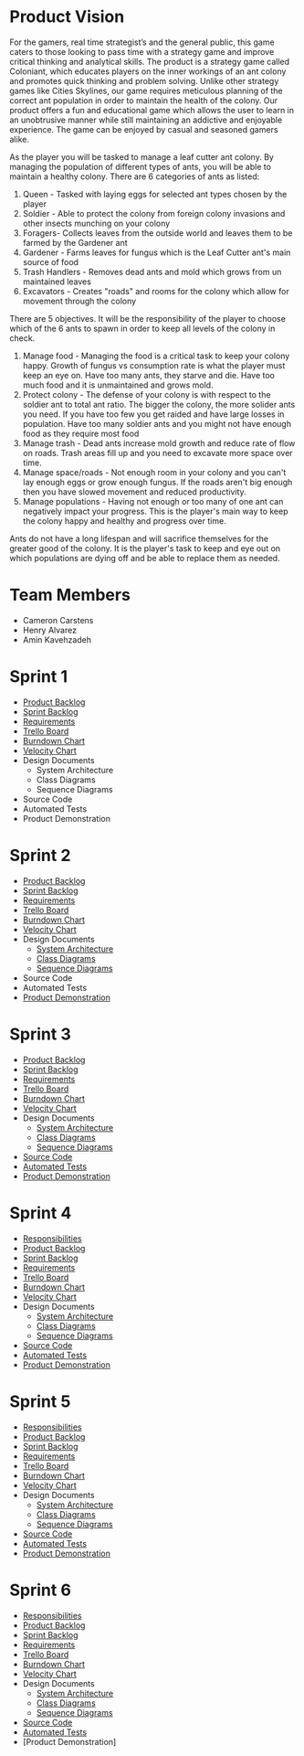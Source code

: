 # Product Vision

For the gamers, real time strategist’s and the general public, this game caters to those looking to pass time with a strategy game and improve critical thinking and analytical skills. The product is a strategy game called Coloniant, which educates players on the inner workings of an ant colony and promotes quick thinking and problem solving. Unlike other strategy games like Cities Skylines, our game requires meticulous planning of the correct ant population in order to maintain the health of the colony. Our product offers a fun and educational game which allows the user to learn in an unobtrusive manner while still maintaining an addictive and enjoyable experience. The game can be enjoyed by casual and seasoned gamers alike.

As the player you will be tasked to manage a leaf cutter ant colony. By managing the population of different types of ants, you will be able to maintain a healthy colony. There are 6 categories of ants as listed:
1. Queen - Tasked with laying eggs for selected ant types chosen by the player
2. Soldier - Able to protect the colony from foreign colony invasions and other insects munching on your colony 
3. Foragers- Collects leaves from the outside world and leaves them to be farmed by the Gardener ant 
4. Gardener - Farms leaves for fungus which is the Leaf Cutter ant's main source of  food 
5. Trash Handlers - Removes dead ants and mold which grows from un maintained leaves 
6. Excavators - Creates "roads" and rooms for the colony which allow for movement through the colony

There are 5 objectives. It will be the responsibility of the player to choose which of the 6 ants to spawn in order to keep all levels of the colony in check. 
1. Manage food - Managing the food is a critical task to keep your colony happy. Growth of fungus vs consumption rate is what the player must keep an eye on. Have too many ants, they starve and die. Have too much food and it is unmaintained and grows mold. 
2. Protect colony - The defense of your colony is with respect to the soldier ant to total ant ratio. The bigger the colony, the more solider ants you need. If you have too few you get raided and have large losses in population. Have too many soldier ants and you might not have enough food as they require most food
3. Manage trash - Dead ants increase mold growth and reduce rate of flow on roads. Trash areas fill up and you need to excavate more space over time. 
4. Manage space/roads - Not enough room in your colony and you can't lay enough eggs or grow enough fungus. If the roads aren't big enough then you have slowed movement and reduced productivity. 
5. Manage populations - Having not enough or too many of one ant can negatively impact your progress. This is the player's main way to keep the colony happy and healthy and progress over time.

Ants do not have a long lifespan and will sacrifice themselves for the greater good of the colony. It is the player's task to keep and eye out on which populations are dying off and be able to replace them as needed.

# Team Members

* Cameron Carstens
* Henry Alvarez
* Amin Kavehzadeh

# Sprint 1
- [Product Backlog](https://github.com/SirCamyCamCam/COP4331-Project/blob/master/artifacts/product_backlog.md)
- [Sprint Backlog](https://github.com/SirCamyCamCam/COP4331-Project/blob/master/artifacts/sprint1_backlog.md)
- [Requirements](https://github.com/SirCamyCamCam/COP4331-Project/blob/master/artifacts/requirements.md)
- [Trello Board](https://trello.com/b/gFsbQ9w7/coloniant)
- [Burndown Chart](https://docs.google.com/spreadsheets/d/1gBLiF37R8ASyhEuSRIRIB8FOppTpLP2ud3x4NF99A_s/edit?usp=sharing)
- [Velocity Chart](https://docs.google.com/spreadsheets/d/1j6sikJHcW3rIfNJAafYf-Lq_KI1qhfvqXbBuPORxzX4/edit?usp=sharing)
- Design Documents
  - System Architecture
  - Class Diagrams
  - Sequence Diagrams
- Source Code
- Automated Tests
- Product Demonstration

# Sprint 2
- [Product Backlog](https://github.com/SirCamyCamCam/COP4331-Project/blob/master/artifacts/product_backlog.md)
- [Sprint Backlog](https://github.com/SirCamyCamCam/COP4331-Project/blob/master/artifacts/sprint2_backlog.md)
- [Requirements](https://github.com/SirCamyCamCam/COP4331-Project/blob/master/artifacts/requirements.md)
- [Trello Board](https://trello.com/b/gFsbQ9w7/coloniant)
- [Burndown Chart](https://docs.google.com/spreadsheets/d/1gBLiF37R8ASyhEuSRIRIB8FOppTpLP2ud3x4NF99A_s/edit?usp=sharing)
- [Velocity Chart](https://docs.google.com/spreadsheets/d/1j6sikJHcW3rIfNJAafYf-Lq_KI1qhfvqXbBuPORxzX4/edit?usp=sharing)
- Design Documents
  - [System Architecture](https://github.com/SirCamyCamCam/COP4331-Project/tree/master/artifacts/architecture.md)
  - [Class Diagrams](https://drive.google.com/file/d/1Mod25xS7f7hBW-XTqNl8qTcv_Jkq9KxR/view?usp=sharing)
  - [Sequence Diagrams](https://drive.google.com/file/d/1DPfTDrNnx3BaVli-0-dYk4q9yvBbI2TQ/view?usp=sharing)
- Source Code
- Automated Tests
- [Product Demonstration](https://youtu.be/6p3Kt19F7HQ)

# Sprint 3
- [Product Backlog](https://github.com/SirCamyCamCam/COP4331-Project/blob/master/artifacts/product_backlog.md)
- [Sprint Backlog](https://github.com/SirCamyCamCam/COP4331-Project/blob/master/artifacts/sprint3_backlog.md)
- [Requirements](https://github.com/SirCamyCamCam/COP4331-Project/blob/master/artifacts/requirements.md)
- [Trello Board](https://trello.com/b/gFsbQ9w7/coloniant)
- [Burndown Chart](https://docs.google.com/spreadsheets/d/1gBLiF37R8ASyhEuSRIRIB8FOppTpLP2ud3x4NF99A_s/edit#gid=1008218014)
- [Velocity Chart](https://docs.google.com/spreadsheets/d/1j6sikJHcW3rIfNJAafYf-Lq_KI1qhfvqXbBuPORxzX4/edit#gid=0)
- Design Documents
  - [System Architecture](https://github.com/SirCamyCamCam/COP4331-Project/tree/master/artifacts/architecture.md)
  - [Class Diagrams](https://drive.google.com/file/d/1PpFmCsUxAFgKxv27XWKySDtos1Y4dXyZ/view?usp=sharing)
  - [Sequence Diagrams](https://drive.google.com/file/d/1DPfTDrNnx3BaVli-0-dYk4q9yvBbI2TQ/view?usp=sharing)
- [Source Code](https://github.com/SirCamyCamCam/COP4331-Project/tree/master/project/Coloniant/Assets/Scripts)
- [Automated Tests](https://github.com/SirCamyCamCam/COP4331-Project/tree/master/project/Coloniant/Assets/Scripts/TestScript)
- [Product Demonstration](https://www.youtube.com/watch?v=ivLUCNLZI-k)

# Sprint 4
- [Responsibilities](https://github.com/SirCamyCamCam/COP4331-Project/blob/master/artifacts/responsibilities_sprint4.md)
- [Product Backlog](https://github.com/SirCamyCamCam/COP4331-Project/blob/master/artifacts/product_backlog.md)
- [Sprint Backlog](https://github.com/SirCamyCamCam/COP4331-Project/blob/master/artifacts/sprint4_backlog.md)
- [Requirements](https://github.com/SirCamyCamCam/COP4331-Project/blob/master/artifacts/requirements.md)
- [Trello Board](https://trello.com/b/gFsbQ9w7/coloniant)
- [Burndown Chart](https://docs.google.com/spreadsheets/d/1gBLiF37R8ASyhEuSRIRIB8FOppTpLP2ud3x4NF99A_s/edit#gid=87165207)
- [Velocity Chart](https://docs.google.com/spreadsheets/d/1j6sikJHcW3rIfNJAafYf-Lq_KI1qhfvqXbBuPORxzX4/edit#gid=0)
- Design Documents
  - [System Architecture](https://github.com/SirCamyCamCam/COP4331-Project/tree/master/artifacts/architecture.md)
  - [Class Diagrams](https://drive.google.com/file/d/1PpFmCsUxAFgKxv27XWKySDtos1Y4dXyZ/view?usp=sharing)
  - [Sequence Diagrams](https://drive.google.com/file/d/1DPfTDrNnx3BaVli-0-dYk4q9yvBbI2TQ/view?usp=sharing)
- [Source Code](https://github.com/SirCamyCamCam/COP4331-Project/tree/master/project/Coloniant/Assets/Scripts)
- [Automated Tests](https://github.com/SirCamyCamCam/COP4331-Project/tree/master/project/Coloniant/Assets/Scripts/TestScript)
- [Product Demonstration](https://www.youtube.com/watch?v=npeapxLao-8)

# Sprint 5
- [Responsibilities](https://github.com/SirCamyCamCam/COP4331-Project/blob/master/artifacts/responsibilities_sprint5.md)
- [Product Backlog](https://github.com/SirCamyCamCam/COP4331-Project/blob/master/artifacts/product_backlog.md)
- [Sprint Backlog](https://github.com/SirCamyCamCam/COP4331-Project/blob/master/artifacts/sprint5_backlog.md)
- [Requirements](https://github.com/SirCamyCamCam/COP4331-Project/blob/master/artifacts/requirements.md)
- [Trello Board](https://trello.com/b/gFsbQ9w7/coloniant)
- [Burndown Chart](https://docs.google.com/spreadsheets/d/1gBLiF37R8ASyhEuSRIRIB8FOppTpLP2ud3x4NF99A_s/edit#gid=1188790732)
- [Velocity Chart](https://docs.google.com/spreadsheets/d/1j6sikJHcW3rIfNJAafYf-Lq_KI1qhfvqXbBuPORxzX4/edit#gid=0)
- Design Documents
  - [System Architecture](https://github.com/SirCamyCamCam/COP4331-Project/tree/master/artifacts/architecture.md)
  - [Class Diagrams](https://drive.google.com/file/d/1PpFmCsUxAFgKxv27XWKySDtos1Y4dXyZ/view?usp=sharing)
  - [Sequence Diagrams](https://drive.google.com/file/d/1DPfTDrNnx3BaVli-0-dYk4q9yvBbI2TQ/view?usp=sharing)
- [Source Code](https://github.com/SirCamyCamCam/COP4331-Project/tree/master/project/Coloniant/Assets/Scripts)
- [Automated Tests](https://github.com/SirCamyCamCam/COP4331-Project/tree/master/project/Coloniant/Assets/Scripts/TestScript)
- [Product Demonstration](https://www.youtube.com/watch?v=Ubk5Ygrnfro)

# Sprint 6
- [Responsibilities](https://github.com/SirCamyCamCam/COP4331-Project/blob/master/artifacts/responsibilities_sprint6.md)
- [Product Backlog](https://github.com/SirCamyCamCam/COP4331-Project/blob/master/artifacts/product_backlog.md)
- [Sprint Backlog](https://github.com/SirCamyCamCam/COP4331-Project/blob/master/artifacts/sprint6_backlog.md)
- [Requirements](https://github.com/SirCamyCamCam/COP4331-Project/blob/master/artifacts/requirements.md)
- [Trello Board](https://trello.com/b/gFsbQ9w7/coloniant)
- [Burndown Chart](https://docs.google.com/spreadsheets/d/1gBLiF37R8ASyhEuSRIRIB8FOppTpLP2ud3x4NF99A_s/edit#gid=302252263)
- [Velocity Chart](https://docs.google.com/spreadsheets/d/1j6sikJHcW3rIfNJAafYf-Lq_KI1qhfvqXbBuPORxzX4/edit#gid=0)
- Design Documents
  - [System Architecture](https://github.com/SirCamyCamCam/COP4331-Project/tree/master/artifacts/architecture.md)
  - [Class Diagrams](https://drive.google.com/file/d/1PpFmCsUxAFgKxv27XWKySDtos1Y4dXyZ/view?usp=sharing)
  - [Sequence Diagrams](https://drive.google.com/file/d/1DPfTDrNnx3BaVli-0-dYk4q9yvBbI2TQ/view?usp=sharing)
- [Source Code](https://github.com/SirCamyCamCam/COP4331-Project/tree/master/project/Coloniant/Assets/Scripts)
- [Automated Tests](https://github.com/SirCamyCamCam/COP4331-Project/tree/master/project/Coloniant/Assets/Scripts/TestScript)
- [Product Demonstration]
